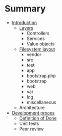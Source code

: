 # Summary

* [Introduction](README.md)
   * [Layers](docs/layered_architecture.md)
       * Controllers
       * Services
       * Value objects
   * [Filesystem layout](docs/filesystem-layout.md)
       * vendor
       * src
       * test
       * app
       * bootstrap.php
       * bootstrap
       * web
       * var
       * log
       * miscellaneous
   * Architecture
* [Development proces](docs/development_proces.md)
   * [Definition of Done](docs/development-proces/definition_of_done.md)
   * Unit tests
   * Peer review

